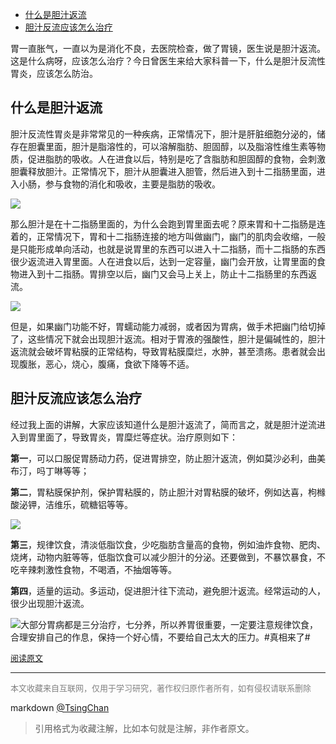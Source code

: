 
<!-- TOC -->

- [什么是胆汁返流](#什么是胆汁返流)
- [胆汁反流应该怎么治疗](#胆汁反流应该怎么治疗)

<!-- /TOC -->

  
胃一直胀气，一直以为是消化不良，去医院检查，做了胃镜，医生说是胆汁返流。这是什么病呀，应该怎么治疗？今日曾医生来给大家科普一下，什么是胆汁反流性胃炎，应该怎么防治。

## 什么是胆汁返流

胆汁反流性胃炎是非常常见的一种疾病，正常情况下，胆汁是肝脏细胞分泌的，储存在胆囊里面，胆汁是脂溶性的，可以溶解脂肪、胆固醇，以及脂溶性维生素等物质，促进脂肪的吸收。人在进食以后，特别是吃了含脂肪和胆固醇的食物，会刺激胆囊释放胆汁。正常情况下，胆汁从胆囊进入胆管，然后进入到十二指肠里面，进入小肠，参与食物的消化和吸收，主要是脂肪的吸收。



![](https://pic2.zhimg.com/v2-174baf75da5c42c6c62d7c39e743d091_b.jpg)



那么胆汁是在十二指肠里面的，为什么会跑到胃里面去呢？原来胃和十二指肠是连着的，正常情况下，胃和十二指肠连接的地方叫做幽门，幽门的肌肉会收缩，一般是只能形成单向活动，也就是说胃里的东西可以进入十二指肠，而十二指肠的东西很少返流进入胃里面。人在进食以后，达到一定容量，幽门会开放，让胃里面的食物进入到十二指肠。胃排空以后，幽门又会马上关上，防止十二指肠里的东西返流。



![](https://pic1.zhimg.com/v2-ba8c8d962ff4ca002af0e3ca527a12ac_b.jpg)



但是，如果幽门功能不好，胃蠕动能力减弱，或者因为胃病，做手术把幽门给切掉了，这些情况下就会出现胆汁返流。相对于胃液的强酸性，胆汁是偏碱性的，胆汁返流就会破坏胃粘膜的正常结构，导致胃粘膜糜烂，水肿，甚至溃疡。患者就会出现腹胀，恶心，烧心，腹痛，食欲下降等不适。

## 胆汁反流应该怎么治疗


经过我上面的讲解，大家应该知道什么是胆汁返流了，简而言之，就是胆汁逆流进入到胃里面了，导致胃炎，胃糜烂等症状。治疗原则如下：

**第一**，可以口服促胃肠动力药，促进胃排空，防止胆汁返流，例如莫沙必利，曲美布汀，吗丁啉等等；

**第二**，胃粘膜保护剂，保护胃粘膜的，防止胆汁对胃粘膜的破坏，例如达喜，枸橼酸泌钾，洁维乐，硫糖铝等等。



![](https://pic3.zhimg.com/v2-3081b32536d5e08775e890d2c9873d2e_b.jpg)



**第三**，规律饮食，清淡低脂饮食，少吃脂肪含量高的食物，例如油炸食物、肥肉、烧烤，动物内脏等等，低脂饮食可以减少胆汁的分泌。还要做到，不暴饮暴食，不吃辛辣刺激性食物，不喝酒，不抽烟等等。

**第四**，适量的运动。多运动，促进胆汁往下流动，避免胆汁返流。经常运动的人，很少出现胆汁返流。



![](https://pic4.zhimg.com/v2-cdf86087a839bd0d9cec25d40140129b_b.jpg)大部分胃病都是三分治疗，七分养，所以养胃很重要，一定要注意规律饮食，合理安排自己的作息，保持一个好心情，不要给自己太大的压力。#真相来了#

<font size=2 color=grey>[阅读原文](https://zhuanlan.zhihu.com/p/48559690)</font>


----
<font size=2 color='grey'>本文收藏来自互联网，仅用于学习研究，著作权归原作者所有，如有侵权请联系删除</font>

markdown [@TsingChan](http://www.9ong.com/) 

> 引用格式为收藏注解，比如本句就是注解，非作者原文。
